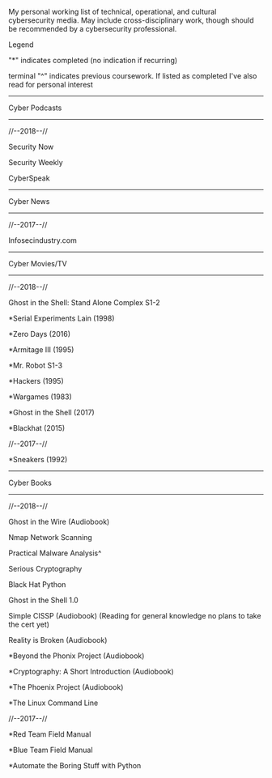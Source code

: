 My personal working list of technical, operational, and cultural cybersecurity media. May include cross-disciplinary work, though should be recommended by a cybersecurity professional.

Legend

"*" indicates completed (no indication if recurring)

terminal "^" indicates previous coursework. If listed as completed I've also read for personal interest

------------------

Cyber Podcasts

------------------

//--2018--// 

Security Now

Security Weekly

CyberSpeak

------------------

Cyber News

------------------

//--2017--//

Infosecindustry.com

------------------

Cyber Movies/TV

------------------

//--2018--//

Ghost in the Shell: Stand Alone Complex S1-2

*Serial Experiments Lain (1998)

*Zero Days (2016)

*Armitage III (1995)

*Mr. Robot S1-3

*Hackers (1995)

*Wargames (1983)

*Ghost in the Shell (2017)

*Blackhat (2015)

//--2017--//

*Sneakers (1992)

------------------

Cyber Books

------------------

//--2018--//

Ghost in the Wire (Audiobook)

Nmap Network Scanning

Practical Malware Analysis^

Serious Cryptography

Black Hat Python

Ghost in the Shell 1.0

Simple CISSP (Audiobook) (Reading for general knowledge no plans to take the cert yet)

Reality is Broken (Audiobook)

*Beyond the Phonix Project (Audiobook)

*Cryptography: A Short Introduction (Audiobook)

*The Phoenix Project (Audiobook)

*The Linux Command Line

//--2017--//

*Red Team Field Manual

*Blue Team Field Manual

*Automate the Boring Stuff with Python
